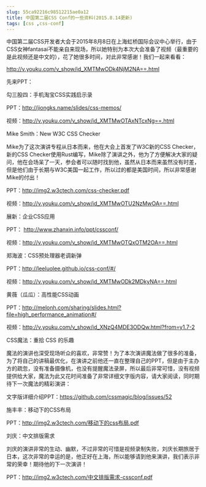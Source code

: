 ```yaml
---
slug: 55ca92216c98512215ae0a12
title: 中国第二届CSS Conf的一些资料(2015.8.14更新)
tags: [css ,css-conf]
---
```


中国第二届CSS开发者大会于2015年8月8日在上海虹桥国际会议中心举行，由于CSS女神fantasai不能亲自来现场，所以她特别为本次大会准备了视频（最重要的是此视频还是中文的），花了她很多时间，对此非常感谢！我们一起来看看：

http://v.youku.com/v_show/id_XMTMwODk4NjM2NA==.html

先来PPT：

勾三股四：手机淘宝CSS实践启示录

PPT：http://jiongks.name/slides/css-memos/

视频：http://v.youku.com/v_show/id_XMTMwOTAxNTcxNg==.html

Mike Smith：New W3C CSS Checker

Mike为了这次演讲专程从日本而来，他在大会上首发了W3C新的CSS Checker，新的CSS Checker使用Rust编写，Mike除了演讲之外，他为了方便解决大家的疑问，他在会场呆了一天，参会者可以随时找到他，虽然从日本而来虽然没有时差，但是他们由于长期与W3C美国一起工作，所以过的都是美国时间，所以非常感谢Mike的付出！

PPT：http://img2.w3ctech.com/css-checker.pdf

视频：http://v.youku.com/v_show/id_XMTMwOTU2NzMwOA==.html

展新：企业CSS应用

PPT： http://www.zhanxin.info/ppt/cssconf/

视频：http://v.youku.com/v_show/id_XMTMwOTQxOTM2OA==.html

郑海波：CSS预处理器老调新弹

PPT：http://leeluolee.github.io/css-conf/#/

视频：http://v.youku.com/v_show/id_XMTMwODk2MDkyNA==.html

黄薇（瓜瓜）：高性能CSS动画

PPT：http://melonh.com/sharing/slides.html?file=high_performance_animation#/

视频：http://v.youku.com/v_show/id_XNzQ4MDE3ODQw.html?from=y1.7-2

CSS魔法：重拾 CSS 的乐趣

魔法的演讲也深受现场听众的喜欢，非常赞！为了本次演讲魔法做了很多的准备，为了将自己的讲稿最优化，在演讲之前他还一直在整理自己的PPT，但是由于主办方的疏忽，没有准备摄像机，也没有提醒魔法录屏，所以最后非常可惜，没有视频提供给大家，魔法为此又花时间准备了非常详细文字版内容，请大家阅读，同时期待下一次魔法的精彩演讲：

文字版详细介绍PPT：https://github.com/cssmagic/blog/issues/52

施丰丰：移动下的CSS布局

PPT：http://img2.w3ctech.com/移动下的css布局.pdf

刘庆：中文排版需求

刘庆的演讲非常的生动、幽默，不过非常的可惜是视频录制失败，刘庆长期旅居于日本，这次非常的幸运的是，他正好在上海，所以能够请到他来演讲，我们表示非常的荣幸！期待他的下一次演讲！

PPT：http://img2.w3ctech.com/中文排版需求-cssconf.pdf
